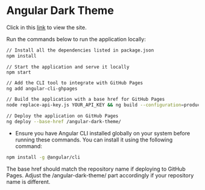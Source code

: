 # Angular Dark Theme

Click in this [link](https://helthbrazil.github.io/angular-dark-theme/gallery) to view the site.

Run the commands below to run the application locally:

```sh
// Install all the dependencies listed in package.json
npm install
```
```
// Start the application and serve it locally
npm start
```

```sh
// Add the CLI tool to integrate with GitHub Pages
ng add angular-cli-ghpages
```
```sh
// Build the application with a base href for GitHub Pages
node replace-api-key.js YOUR_API_KEY && ng build --configuration=production

```
```sh
// Deploy the application on GitHub Pages
ng deploy --base-href /angular-dark-theme/
```

* Ensure you have Angular CLI installed globally on your system before running these commands. You can install it using the following command:
```sh
npm install -g @angular/cli
```

The base href should match the repository name if deploying to GitHub Pages. Adjust the /angular-dark-theme/ part accordingly if your repository name is different.
